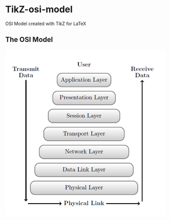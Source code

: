 # TikZ-osi-model
OSI Model created with TikZ for LaTeX

The OSI Model
----------------------
![Image of the IPv6 header](https://github.com/dev-gb/TikZ-osi-model/blob/master/osi_model.PNG?raw=true)
